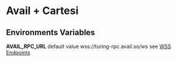 # Avail + Cartesi

## Environments Variables

**AVAIL_RPC_URL** default value wss://turing-rpc.avail.so/ws see [WSS Endpoints](https://docs.availproject.org/docs/networks#turing-testnet)
